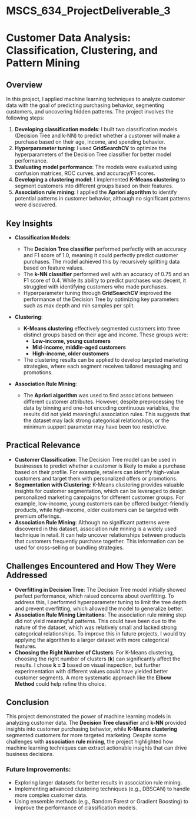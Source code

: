 # MSCS_634_ProjectDeliverable_3
# Customer Data Analysis: Classification, Clustering, and Pattern Mining

## Overview
In this project, I applied machine learning techniques to analyze customer data with the goal of predicting purchasing behavior, segmenting customers, and uncovering hidden patterns. The project involves the following steps:

1. **Developing classification models**: I built two classification models (Decision Tree and k-NN) to predict whether a customer will make a purchase based on their age, income, and spending behavior.
2. **Hyperparameter tuning**: I used **GridSearchCV** to optimize the hyperparameters of the Decision Tree classifier for better model performance.
3. **Evaluating model performance**: The models were evaluated using confusion matrices, ROC curves, and accuracy/F1 scores.
4. **Developing a clustering model**: I implemented **K-Means clustering** to segment customers into different groups based on their features.
5. **Association rule mining**: I applied the **Apriori algorithm** to identify potential patterns in customer behavior, although no significant patterns were discovered.

## Key Insights
- **Classification Models**:
  - The **Decision Tree classifier** performed perfectly with an accuracy and F1 score of 1.0, meaning it could perfectly predict customer purchases. The model achieved this by recursively splitting data based on feature values.
  - The **k-NN classifier** performed well with an accuracy of 0.75 and an F1 score of 0.4. While its ability to predict purchases was decent, it struggled with identifying customers who made purchases.
  - Hyperparameter tuning through **GridSearchCV** improved the performance of the Decision Tree by optimizing key parameters such as max depth and min samples per split.

- **Clustering**:
  - **K-Means clustering** effectively segmented customers into three distinct groups based on their age and income. These groups were:
    - **Low-income, young customers**
    - **Mid-income, middle-aged customers**
    - **High-income, older customers**
  - The clustering results can be applied to develop targeted marketing strategies, where each segment receives tailored messaging and promotions.

- **Association Rule Mining**:
  - The **Apriori algorithm** was used to find associations between different customer attributes. However, despite preprocessing the data by binning and one-hot encoding continuous variables, the results did not yield meaningful association rules. This suggests that the dataset may lack strong categorical relationships, or the minimum support parameter may have been too restrictive.

## Practical Relevance
- **Customer Classification**: The Decision Tree model can be used in businesses to predict whether a customer is likely to make a purchase based on their profile. For example, retailers can identify high-value customers and target them with personalized offers or promotions.
- **Segmentation with Clustering**: K-Means clustering provides valuable insights for customer segmentation, which can be leveraged to design personalized marketing campaigns for different customer groups. For example, low-income, young customers can be offered budget-friendly products, while high-income, older customers can be targeted with premium offerings.
- **Association Rule Mining**: Although no significant patterns were discovered in this dataset, association rule mining is a widely used technique in retail. It can help uncover relationships between products that customers frequently purchase together. This information can be used for cross-selling or bundling strategies.

## Challenges Encountered and How They Were Addressed
- **Overfitting in Decision Tree**: The Decision Tree model initially showed perfect performance, which raised concerns about overfitting. To address this, I performed hyperparameter tuning to limit the tree depth and prevent overfitting, which allowed the model to generalize better.
- **Association Rule Mining Limitations**: The association rule mining step did not yield meaningful patterns. This could have been due to the nature of the dataset, which was relatively small and lacked strong categorical relationships. To improve this in future projects, I would try applying the algorithm to a larger dataset with more categorical features.
- **Choosing the Right Number of Clusters**: For K-Means clustering, choosing the right number of clusters (**k**) can significantly affect the results. I chose **k = 3** based on visual inspection, but further experimentation with different values could have yielded better customer segments. A more systematic approach like the **Elbow Method** could help refine this choice.

## Conclusion
This project demonstrated the power of machine learning models in analyzing customer data. The **Decision Tree classifier** and **k-NN** provided insights into customer purchasing behavior, while **K-Means clustering** segmented customers for more targeted marketing. Despite some challenges with **association rule mining**, the project highlighted how machine learning techniques can extract actionable insights that can drive business decisions.

### Future Improvements:
- Exploring larger datasets for better results in association rule mining.
- Implementing advanced clustering techniques (e.g., DBSCAN) to handle more complex customer data.
- Using ensemble methods (e.g., Random Forest or Gradient Boosting) to improve the performance of classification models.



